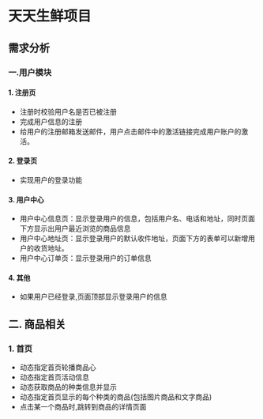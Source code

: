 # 天天生鲜项目

## 需求分析

### 一.用户模块

#### 1. 注册页
+ 注册时校验用户名是否已被注册
+ 完成用户信息的注册
+ 给用户的注册邮箱发送邮件，用户点击邮件中的激活链接完成用户账户的激活。


#### 2. 登录页
+ 实现用户的登录功能


#### 3. 用户中心
+ 用户中心信息页：显示登录用户的信息，包括用户名、电话和地址，同时页面下方显示出用户最近浏览的商品信息
+ 用户中心地址页：显示登录用户的默认收件地址，页面下方的表单可以新增用户的收货地址。
+ 用户中心订单页：显示登录用户的订单信息


#### 4. 其他
+ 如果用户已经登录,页面顶部显示登录用户的信息


## 二. 商品相关


### 1. 首页

+ 动态指定首页轮播商品心
+ 动态指定首页活动信息
+ 动态获取商品的种类信息并显示
+ 动态指定首页显示的每个种类的商品(包括图片商品和文字商品)
+ 点击某一个商品时,跳转到商品的详情页面